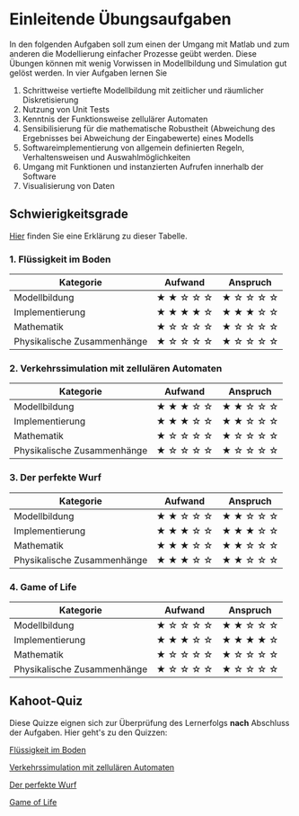 # Einleitende Übungsaufgaben

In den folgenden Aufgaben soll zum einen der Umgang mit Matlab und zum anderen die Modellierung einfacher Prozesse geübt werden. Diese Übungen können mit wenig Vorwissen in Modellbildung und Simulation gut gelöst werden. In vier Aufgaben lernen Sie

1. Schrittweise vertiefte Modellbildung mit zeitlicher und räumlicher Diskretisierung
2. Nutzung von Unit Tests
3. Kenntnis der Funktionsweise zellulärer Automaten
4. Sensibilisierung für die mathematische Robustheit (Abweichung des Ergebnisses bei Abweichung der Eingabewerte) eines Modells
5. Softwareimplementierung von allgemein definierten Regeln, Verhaltensweisen und Auswahlmöglichkeiten
6. Umgang mit Funktionen und instanzierten Aufrufen innerhalb der Software
7. Visualisierung von Daten

## Schwierigkeitsgrade
[Hier](content:references:schwierigkeitsgrade) finden Sie eine Erklärung zu dieser Tabelle.

### 1. Flüssigkeit im Boden

|Kategorie|Aufwand|Anspruch|
|---|---|---|
|Modellbildung|&#9733; &#9733; &#9734; &#9734; &#9734; |&#9733; &#9734; &#9734; &#9734; &#9734; |
|Implementierung|&#9733; &#9733; &#9733; &#9733; &#9734; |&#9733; &#9733; &#9733; &#9734; &#9734; |
|Mathematik|&#9733; &#9734; &#9734; &#9734; &#9734; |&#9733; &#9734; &#9734; &#9734; &#9734;|
|Physikalische Zusammenhänge|&#9733; &#9734; &#9734; &#9734; &#9734;|&#9733; &#9734; &#9734; &#9734; &#9734; |

### 2. Verkehrssimulation mit zellulären Automaten

|Kategorie|Aufwand|Anspruch|
|---|---|---|
|Modellbildung|&#9733; &#9733; &#9733; &#9734; &#9734; |&#9733; &#9733; &#9734; &#9734; &#9734; |
|Implementierung|&#9733; &#9733; &#9733; &#9734; &#9734;|&#9733; &#9733; &#9734; &#9734; &#9734;|
|Mathematik|&#9733; &#9734; &#9734; &#9734; &#9734; |&#9733; &#9734; &#9734; &#9734; &#9734;|
|Physikalische Zusammenhänge|&#9733; &#9734; &#9734; &#9734; &#9734;|&#9733; &#9734; &#9734; &#9734; &#9734; |

### 3. Der perfekte Wurf

|Kategorie|Aufwand|Anspruch|
|---|---|---|
|Modellbildung|&#9733; &#9733; &#9734; &#9734; &#9734; |&#9733; &#9733; &#9734; &#9734; &#9734; |
|Implementierung|&#9733; &#9733; &#9733; &#9734; &#9734;|&#9733; &#9733; &#9733; &#9734; &#9734;|
|Mathematik|&#9733; &#9733; &#9733; &#9734; &#9734; |&#9733; &#9733; &#9734; &#9734; &#9734;|
|Physikalische Zusammenhänge|&#9733; &#9733; &#9733; &#9734; &#9734;|&#9733; &#9733; &#9734; &#9734; &#9734; |

### 4. Game of Life

|Kategorie|Aufwand|Anspruch|
|---|---|---|
|Modellbildung|&#9733; &#9734; &#9734; &#9734; &#9734; |&#9733; &#9733; &#9734; &#9734; &#9734; |
|Implementierung|&#9733; &#9733; &#9733; &#9734; &#9734;|&#9733; &#9733; &#9733; &#9733; &#9734;|
|Mathematik|&#9733; &#9734; &#9734; &#9734; &#9734; |&#9733; &#9734; &#9734; &#9734; &#9734;|
|Physikalische Zusammenhänge|&#9733; &#9734; &#9734; &#9734; &#9734;|&#9733; &#9734; &#9734; &#9734; &#9734; |

## Kahoot-Quiz

Diese Quizze eignen sich zur Überprüfung des Lernerfolgs **nach** Abschluss der Aufgaben. Hier geht's zu den Quizzen:

[Flüssigkeit im Boden](https://create.kahoot.it/share/flussigkeit-im-boden-offentlich/a360d4da-9ec7-4b24-ab69-01efe29c26c0)

[Verkehrssimulation mit zellulären Automaten](https://create.kahoot.it/share/verkehrssimulation-mit-zellularen-automaten-offentlich/8a463406-0d04-4bee-ba01-331a97b5fbb6)

[Der perfekte Wurf](https://create.kahoot.it/share/der-perfekte-wurf-offentlich/1f03a777-39c2-4570-ac69-cdd1f58b2df1)

[Game of Life](https://create.kahoot.it/share/game-of-life-offentlich/53258116-8b1e-4622-9b95-faaf4fc03aeb)
